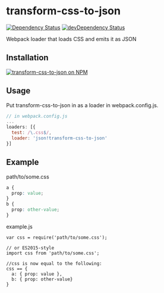 # transform-css-to-json

[![Dependency Status][dependencies-shield]][dependencies]
[![devDependency Status][dependencies-dev-shield]][dependencies-dev]

Webpack loader that loads CSS and emits it as JSON


## Installation

[![transform-css-to-json on NPM][npm-badge]][npm]

## Usage

Put transform-css-to-json in as a loader in webpack.config.js.
```javascript
// in webpack.config.js
...
loaders: [{
  test: /\.css$/,
  loader: 'json!transform-css-to-json'
}]
```

## Example

path/to/some.css

```css
a {
  prop: value;
}
b {
  prop: other-value;
}
```

example.js

```javscript
var css = require('path/to/some.css');

// or ES2015-style
import css from 'path/to/some.css';

//css is now equal to the following:
css == {
  a: { prop: value },
  b: { prop: other-value}
}
```



[npm]:                     https://www.npmjs.com/package/transform-css-to-json
[npm-badge]:               https://nodei.co/npm/transform-css-to-json.png?small=true
[dependencies]:            https://david-dm.org/nikorg/transform-css-to-json
[dependencies-dev]:        https://david-dm.org/nikorg/transform-css-to-json#info=devDependencies
[dependencies-shield]:     https://img.shields.io/david/nikorg/transform-css-to-json.svg
[dependencies-dev-shield]: https://img.shields.io/david/dev/nikorg/transform-css-to-json.svg
